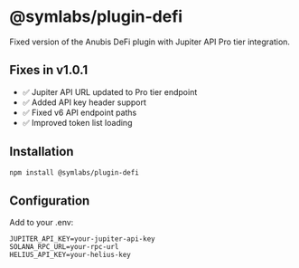 # @symlabs/plugin-defi

Fixed version of the Anubis DeFi plugin with Jupiter API Pro tier integration.

## Fixes in v1.0.1
- ✅ Jupiter API URL updated to Pro tier endpoint
- ✅ Added API key header support
- ✅ Fixed v6 API endpoint paths
- ✅ Improved token list loading

## Installation
```bash
npm install @symlabs/plugin-defi
```

## Configuration
Add to your .env:
```
JUPITER_API_KEY=your-jupiter-api-key
SOLANA_RPC_URL=your-rpc-url
HELIUS_API_KEY=your-helius-key
```

